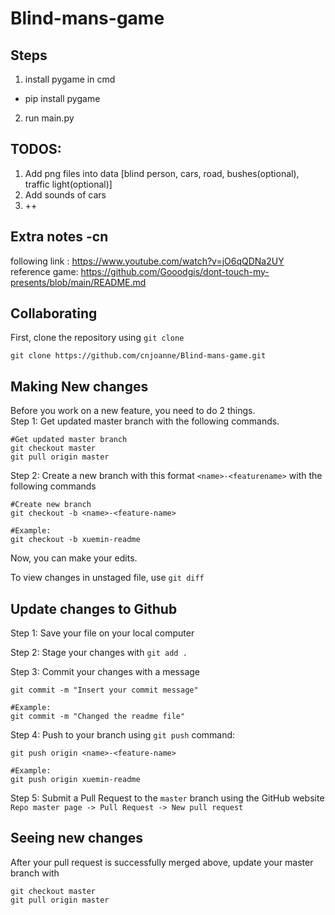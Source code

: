 # Blind-mans-game

## Steps

1. install pygame in cmd

 * pip install pygame

2. run main.py

## TODOS:

1. Add png files into data [blind person, cars, road, bushes(optional), traffic light(optional)]
2. Add sounds of cars
3. ++

## Extra notes -cn

following link : https://www.youtube.com/watch?v=jO6qQDNa2UY \
reference game: https://github.com/Gooodgis/dont-touch-my-presents/blob/main/README.md


## Collaborating

First, clone the repository using `git clone`   
```
git clone https://github.com/cnjoanne/Blind-mans-game.git
```

## Making New changes

Before you work on a new feature, you need to do 2 things.   
Step 1: Get updated master branch with the following commands. 

```
#Get updated master branch
git checkout master
git pull origin master
```

Step 2: Create a new branch with this format `<name>-<featurename>` with the following commands
```
#Create new branch
git checkout -b <name>-<feature-name>

#Example:
git checkout -b xuemin-readme

```

Now, you can make your edits.

To view changes in unstaged file, use `git diff`

## Update changes to Github

Step 1: Save your file on your local computer

Step 2: Stage your changes with `git add .`

Step 3: Commit your changes with a message

```
git commit -m "Insert your commit message"

#Example:
git commit -m "Changed the readme file"

```

Step 4: Push to your branch using `git push` command:

```
git push origin <name>-<feature-name>

#Example:
git push origin xuemin-readme

```

Step 5: Submit a Pull Request to the `master` branch using the GitHub website `Repo master page -> Pull Request -> New pull request`

## Seeing new changes

After your pull request is successfully merged above, update your master branch with

```
git checkout master
git pull origin master

```
